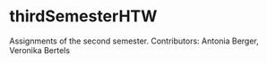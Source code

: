 # thirdSemesterHTW
Assignments of the second semester. Contributors: Antonia Berger, Veronika Bertels
